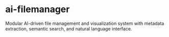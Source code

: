 # ai-filemanager
Modular AI-driven file management and visualization system with metadata extraction, semantic search, and natural language interface.
